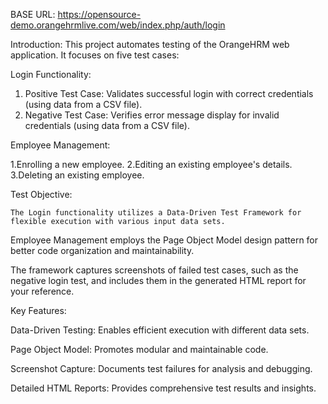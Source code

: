 BASE URL: https://opensource-demo.orangehrmlive.com/web/index.php/auth/login 

Introduction:
  This project automates testing of the OrangeHRM web application. It focuses on five test cases:

Login Functionality:

   1. Positive Test Case: Validates successful login with correct credentials (using data from a CSV file).
   2. Negative Test Case: Verifies error message display for invalid credentials (using data from a CSV file).
    
Employee Management:

  1.Enrolling a new employee.
  2.Editing an existing employee's details.
  3.Deleting an existing employee.
  
Test Objective:

    The Login functionality utilizes a Data-Driven Test Framework for flexible execution with various input data sets.
Employee Management employs the Page Object Model design pattern for better code organization and maintainability.

The framework captures screenshots of failed test cases, such as the negative login test, and includes them in the generated HTML report for your reference.

Key Features:

Data-Driven Testing: Enables efficient execution with different data sets.

Page Object Model: Promotes modular and maintainable code.

Screenshot Capture: Documents test failures for analysis and debugging.

Detailed HTML Reports: Provides comprehensive test results and insights.

